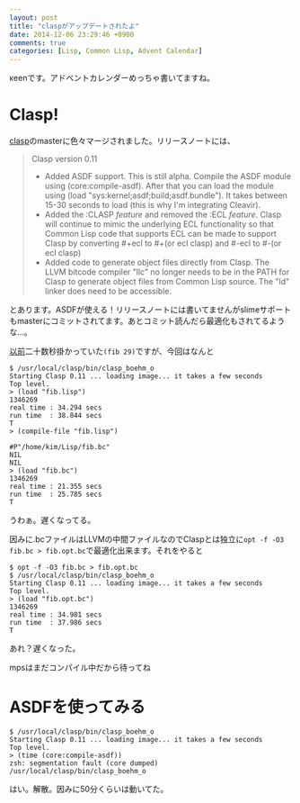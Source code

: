 ```yaml
---
layout: post
title: "claspがアップデートされたよ"
date: 2014-12-06 23:29:46 +0900
comments: true
categories: [Lisp, Common Lisp, Advent Calendar]
---
```

κeenです。アドベントカレンダーめっちゃ書いてますね。
<!-- more -->
# Clasp!
[clasp](https://github.com/drmeister/clasp)のmasterに色々マージされました。リリースノートには、

>Clasp version 0.11
>* Added ASDF support.
>This is still alpha. Compile the ASDF module using (core:compile-asdf).
>After that you can load the module using (load "sys:kernel;asdf;build;asdf.bundle").
>It takes between 15-30 seconds to load (this is why I'm integrating Cleavir).
>* Added the :CLASP *feature* and removed the :ECL *feature*.
>Clasp will continue to mimic the underlying ECL functionality so that
>Common Lisp code that supports ECL can be made to support Clasp by converting
>#+ecl to #+(or ecl clasp) and #-ecl to #-(or ecl clasp)
>* Added code to generate object files directly from Clasp.
>The LLVM bitcode compiler "llc" no longer needs to be in the PATH
>for Clasp to generate object files from Common Lisp source.
>The "ld" linker does need to be accessible.

とあります。ASDFが使える！リリースノートには書いてませんがslimeサポートもmasterにコミットされてます。あとコミット読んだら最適化もされてるような…。

[以前](http://keens.github.io/slide/clasp.html)二十数秒掛かっていた`(fib 29)`ですが、今回はなんと

```
$ /usr/local/clasp/bin/clasp_boehm_o
Starting Clasp 0.11 ... loading image... it takes a few seconds
Top level.
> (load "fib.lisp")
1346269
real time : 34.294 secs
run time  : 38.844 secs
T
> (compile-file "fib.lisp")

#P"/home/kim/Lisp/fib.bc"
NIL
NIL
> (load "fib.bc")
1346269
real time : 21.355 secs
run time  : 25.785 secs
T
```

うわぁ。遅くなってる。

因みに.bcファイルはLLVMの中間ファイルなのでClaspとは独立に`opt -f -O3 fib.bc > fib.opt.bc`で最適化出来ます。それをやると

```
$ opt -f -O3 fib.bc > fib.opt.bc
$ /usr/local/clasp/bin/clasp_boehm_o
Starting Clasp 0.11 ... loading image... it takes a few seconds
Top level.
> (load "fib.opt.bc")
1346269
real time : 34.981 secs
run time  : 37.986 secs
T
```
あれ？遅くなった。

mpsはまだコンパイル中だから待ってね

# ASDFを使ってみる

```
$ /usr/local/clasp/bin/clasp_boehm_o
Starting Clasp 0.11 ... loading image... it takes a few seconds
Top level.
> (time (core:compile-asdf))
zsh: segmentation fault (core dumped)  /usr/local/clasp/bin/clasp_boehm_o
```

はい。解散。因みに50分くらいは動いてた。
